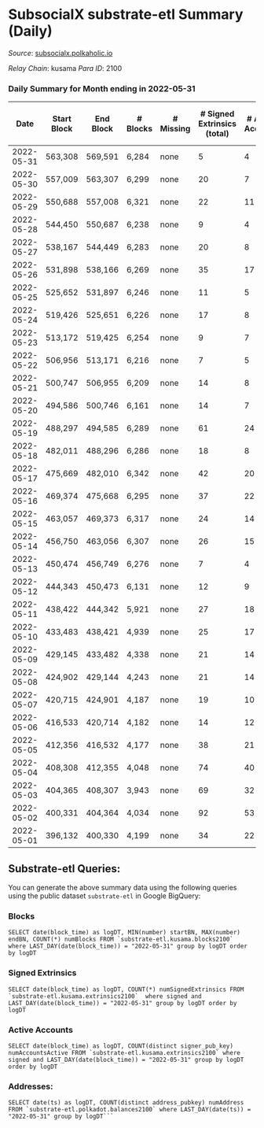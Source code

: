 # SubsocialX substrate-etl Summary (Daily)

_Source_: [subsocialx.polkaholic.io](https://subsocialx.polkaholic.io)

*Relay Chain*: kusama
*Para ID*: 2100



### Daily Summary for Month ending in 2022-05-31


| Date | Start Block | End Block | # Blocks | # Missing | # Signed Extrinsics (total) | # Active Accounts | # Addresses with Balances | # Events | # Transfers | # XCM Transfers In | # XCM Transfers Out |
| ---- | ----------- | --------- | -------- | --------- | --------------------------- | ----------------- | ------------------------- | -------- | ----------- | ------------------ | ------------------- |
| 2022-05-31 | 563,308 | 569,591 | 6,284 | none  | 5 | 4 | 33,745 | 12,584 |   |   |   |
| 2022-05-30 | 557,009 | 563,307 | 6,299 | none  | 20 | 7 |  | 12,657 |   |   |   |
| 2022-05-29 | 550,688 | 557,008 | 6,321 | none  | 22 | 11 |  | 12,698 |   |   |   |
| 2022-05-28 | 544,450 | 550,687 | 6,238 | none  | 9 | 4 |  | 12,506 |   |   |   |
| 2022-05-27 | 538,167 | 544,449 | 6,283 | none  | 20 | 8 |  | 12,626 |   |   |   |
| 2022-05-26 | 531,898 | 538,166 | 6,269 | none  | 35 | 17 |  | 12,657 |   |   |   |
| 2022-05-25 | 525,652 | 531,897 | 6,246 | none  | 11 | 5 |  | 12,517 |   |   |   |
| 2022-05-24 | 519,426 | 525,651 | 6,226 | none  | 17 | 8 |  | 12,499 |   |   |   |
| 2022-05-23 | 513,172 | 519,425 | 6,254 | none  | 9 | 7 |  | 12,535 |   |   |   |
| 2022-05-22 | 506,956 | 513,171 | 6,216 | none  | 7 | 5 |  | 12,450 |   |   |   |
| 2022-05-21 | 500,747 | 506,955 | 6,209 | none  | 14 | 8 |  | 12,464 |   |   |   |
| 2022-05-20 | 494,586 | 500,746 | 6,161 | none  | 14 | 7 |  | 12,364 |   |   |   |
| 2022-05-19 | 488,297 | 494,585 | 6,289 | none  | 61 | 24 |  | 12,759 |   |   |   |
| 2022-05-18 | 482,011 | 488,296 | 6,286 | none  | 18 | 8 |  | 12,624 |   |   |   |
| 2022-05-17 | 475,669 | 482,010 | 6,342 | none  | 42 | 20 |  | 12,817 |   |   |   |
| 2022-05-16 | 469,374 | 475,668 | 6,295 | none  | 37 | 22 |  | 12,700 |   |   |   |
| 2022-05-15 | 463,057 | 469,373 | 6,317 | none  | 24 | 14 |  | 12,705 |   |   |   |
| 2022-05-14 | 456,750 | 463,056 | 6,307 | none  | 26 | 15 |  | 12,702 |   |   |   |
| 2022-05-13 | 450,474 | 456,749 | 6,276 | none  | 7 | 4 |  | 12,569 |   |   |   |
| 2022-05-12 | 444,343 | 450,473 | 6,131 | none  | 12 | 9 |  | 12,292 |   |   |   |
| 2022-05-11 | 438,422 | 444,342 | 5,921 | none  | 27 | 18 |  | 11,930 |   |   |   |
| 2022-05-10 | 433,483 | 438,421 | 4,939 | none  | 25 | 17 |  | 9,951 |   |   |   |
| 2022-05-09 | 429,145 | 433,482 | 4,338 | none  | 21 | 14 |  | 8,735 |   |   |   |
| 2022-05-08 | 424,902 | 429,144 | 4,243 | none  | 21 | 14 |  | 8,554 |   |   |   |
| 2022-05-07 | 420,715 | 424,901 | 4,187 | none  | 19 | 10 |  | 8,428 |   |   |   |
| 2022-05-06 | 416,533 | 420,714 | 4,182 | none  | 14 | 12 |  | 8,404 |   |   |   |
| 2022-05-05 | 412,356 | 416,532 | 4,177 | none  | 38 | 21 |  | 8,478 |   |   |   |
| 2022-05-04 | 408,308 | 412,355 | 4,048 | none  | 74 | 40 |  | 8,334 |   |   |   |
| 2022-05-03 | 404,365 | 408,307 | 3,943 | none  | 69 | 32 |  | 8,118 |   |   |   |
| 2022-05-02 | 400,331 | 404,364 | 4,034 | none  | 92 | 53 |  | 8,382 |   |   |   |
| 2022-05-01 | 396,132 | 400,330 | 4,199 | none  | 34 | 22 |  | 8,501 |   |   |   |

## Substrate-etl Queries:
You can generate the above summary data using the following queries using the public dataset `substrate-etl` in Google BigQuery:


### Blocks
```
SELECT date(block_time) as logDT, MIN(number) startBN, MAX(number) endBN, COUNT(*) numBlocks FROM `substrate-etl.kusama.blocks2100`  where LAST_DAY(date(block_time)) = "2022-05-31" group by logDT order by logDT
```


### Signed Extrinsics
```
SELECT date(block_time) as logDT, COUNT(*) numSignedExtrinsics FROM `substrate-etl.kusama.extrinsics2100`  where signed and LAST_DAY(date(block_time)) = "2022-05-31" group by logDT order by logDT
```


### Active Accounts
```
SELECT date(block_time) as logDT, COUNT(distinct signer_pub_key) numAccountsActive FROM `substrate-etl.kusama.extrinsics2100` where signed and LAST_DAY(date(block_time)) = "2022-05-31" group by logDT order by logDT
```


### Addresses:
```
SELECT date(ts) as logDT, COUNT(distinct address_pubkey) numAddress FROM `substrate-etl.polkadot.balances2100` where LAST_DAY(date(ts)) = "2022-05-31" group by logDT```

